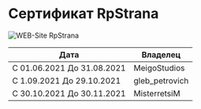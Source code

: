 # Сертификат RpStrana

![WEB-Site RpStrana](https://img.shields.io/discord/122900397965705216?label=Discord&logo=Discord&logoColor=white&style=for-the-badge)

| Дата | Владелец |
| ---- | -------- |
| С 01.06.2021 До 31.08.2021 | MeigoStudios |
| С 1.09.2021 До 29.10.2021 | gleb_petrovich |
| С 30.10.2021 До 30.11.2021 | MisterretsiM |
